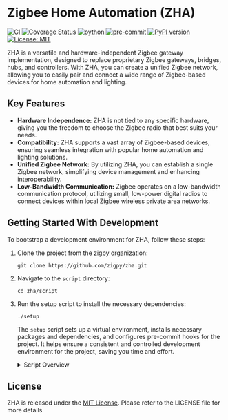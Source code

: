 # Zigbee Home Automation (ZHA)

[![CI](https://github.com/zigpy/zha/actions/workflows/ci.yml/badge.svg)](https://github.com/zigpy/zha/actions/workflows/ci.yml)
[![Coverage Status](https://codecov.io/gh/zigpy/zha/branch/dev/graph/badge.svg)](https://app.codecov.io/gh/zigpy/zha/tree/dev)
[![python](https://img.shields.io/badge/Python-3.12-3776AB.svg?logo=python)](https://www.python.org)
[![pre-commit](https://img.shields.io/badge/pre--commit-enabled-brightgreen?logo=pre-commit)](https://github.com/pre-commit/pre-commit)
[![PyPI version](https://badge.fury.io/py/zha.svg)](https://badge.fury.io/py/zha)
[![License: MIT](https://img.shields.io/badge/License-MIT-yellow.svg)](https://opensource.org/licenses/MIT)


ZHA is a versatile and hardware-independent Zigbee gateway implementation, designed to replace proprietary Zigbee gateways, bridges, hubs, and controllers. With ZHA, you can create a unified Zigbee network, allowing you to easily pair and connect a wide range of Zigbee-based devices for home automation and lighting.

## Key Features

- **Hardware Independence:** ZHA is not tied to any specific hardware, giving you the freedom to choose the Zigbee radio that best suits your needs.
- **Compatibility:** ZHA supports a vast array of Zigbee-based devices, ensuring seamless integration with popular home automation and lighting solutions.
- **Unified Zigbee Network:** By utilizing ZHA, you can establish a single Zigbee network, simplifying device management and enhancing interoperability.
- **Low-Bandwidth Communication:** Zigbee operates on a low-bandwidth communication protocol, utilizing small, low-power digital radios to connect devices within local Zigbee wireless private area networks.

## Getting Started With Development

To bootstrap a development environment for ZHA, follow these steps:

1. Clone the project from the [zigpy](https://github.com/zigpy) organization:

    ```shell
    git clone https://github.com/zigpy/zha.git
    ```

2. Navigate to the `script` directory:

    ```shell
    cd zha/script
    ```

3. Run the setup script to install the necessary dependencies:

    ```shell
    ./setup
    ```

    The `setup` script sets up a virtual environment, installs necessary packages and dependencies, and configures pre-commit hooks for the project. It helps ensure a consistent and controlled development environment for the project, saving you time and effort.
    <details>
    <summary>Script Overview</summary>

    The `setup` script in the `zha/script` directory performs the following actions:

    - `curl -LsSf https://astral.sh/uv/install.sh | sh`: This command uses curl to download a shell script from the specified URL (https://astral.sh/uv/install.sh) and then pipes it to the sh command to execute it. This script is responsible for installing a tool called "uv" (short for "universal virtualenv") which helps manage Python virtual environments.

    - `uv venv venv`: This command uses the "uv" tool to create a new Python virtual environment named "venv" in the current directory. A virtual environment is an isolated Python environment that allows you to install packages and dependencies specific to your project without affecting the global Python installation.

    - `. venv/bin/activate`: This command activates the newly created virtual environment. When a virtual environment is activated, any subsequent Python-related commands will use the Python interpreter and packages installed within that environment.

    - `uv pip install -U pip setuptools pre-commit`: This command uses the "uv" tool to upgrade the "pip" package manager, as well as install or upgrade the "setuptools" and "pre-commit" packages. "pip" is the default package manager for Python, "setuptools" is a library that facilitates packaging Python projects, and "pre-commit" is a tool for managing and enforcing pre-commit hooks in a Git repository.

    - `uv pip install -r requirements_test.txt`: This command uses the "uv" tool to install the Python packages listed in the "requirements_test.txt" file. This file typically contains a list of dependencies required for running tests in the project.

    - `uv pip install -e .`: This command uses the "uv" tool to install the project itself in editable mode. The dot (.) represents the current directory, so this command installs the project as a package in the virtual environment.

    - `pre-commit install`: This command installs Git pre-commit hooks for the project. Pre-commit hooks are scripts that run before each commit is made in a Git repository, allowing you to enforce certain checks or actions before committing changes.
    </details>

## License

ZHA is released under the [MIT License](https://opensource.org/licenses/MIT). Please refer to the LICENSE file for more details
